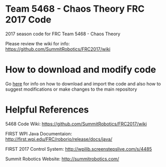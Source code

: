 # Team 5468 - Chaos Theory FRC 2017 Code
2017 season code for FRC Team 5468 - Chaos Theory

Please review the wiki for info: https://github.com/SummitRobotics/FRC2017/wiki

# How to download and modify code
Go [here](https://github.com/SummitRobotics/FRC2017/wiki/Code-Downloading-and-Modifying) for info on how to download and import the code and also how to suggest modifications or make changes to the main repository

# Helpful References
5468 Code Wiki: https://github.com/SummitRobotics/FRC2017/wiki

FIRST WPI Java Documentaion: http://first.wpi.edu/FRC/roborio/release/docs/java/

FIRST 2017 Control System: http://wpilib.screenstepslive.com/s/4485

Summit Robotics Website: http://summitrobotics.com/
